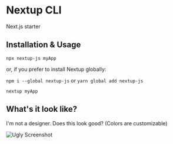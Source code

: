 # Nextup CLI

Next.js starter

## Installation & Usage

`npx nextup-js myApp`

or, if you prefer to install Nextup globally:

`npm i --global nextup-js`
or
`yarn global add nextup-js`

`nextup myApp`

## What's it look like?

I'm not a designer. Does this look good? (Colors are customizable)

![Ugly Screenshot](https://github.com/mlaco/nextup/blob/master/screenshot.png)
